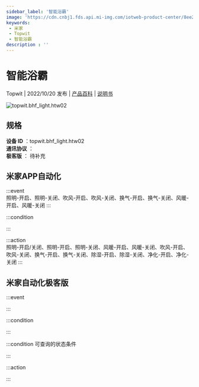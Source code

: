 ```yaml
---
sidebar_label: '智能浴霸'
image: 'https://cdn.cnbj1.fds.api.mi-img.com/iotweb-product-center/8ee2fe4c892c8d8a5333cca01529771b_1665536409838.png?GalaxyAccessKeyId=AKVGLQWBOVIRQ3XLEW&Expires=9223372036854775807&Signature=XKMZnNKz+BAv55Ezfy+OPYy46VA='
keywords: 
 - 米家
 - Topwit
 - 智能浴霸
description : ''
---
```

# 智能浴霸

Topwit | 2022/10/20 发布 | [产品百科](https://home.mi.com/webapp/content/baike/product/index.html?model=topwit.bhf_light.htw02/) | [说明书](https://home.mi.com/views/introduction.html?model=topwit.bhf_light.htw02&region=cn)

![topwit.bhf_light.htw02](https://cdn.cnbj1.fds.api.mi-img.com/iotweb-product-center/8ee2fe4c892c8d8a5333cca01529771b_1665536409838.png?GalaxyAccessKeyId=AKVGLQWBOVIRQ3XLEW&Expires=9223372036854775807&Signature=XKMZnNKz+BAv55Ezfy+OPYy46VA=)

## 规格  
> 
**设备 ID** ：topwit.bhf_light.htw02  
**通讯协议** ：  
**极客版**  ： 待补充 


## 米家APP自动化  

:::event  
照明-开启、照明-关闭、吹风-开启、吹风-关闭、换气-开启、换气-关闭、风暖-开启、风暖-关闭
:::

:::condition  

:::

:::action   
照明-开启/关闭、照明-开启、照明-关闭、风暖-开启、风暖-关闭、吹风-开启、吹风-关闭、换气-开启、换气-关闭、除湿-开启、除湿-关闭、净化-开启、净化-关闭
:::

## 米家自动化极客版  

:::event  

:::

:::condition  

:::

:::condition 可查询的状态条件  

:::

:::action  

:::

        
